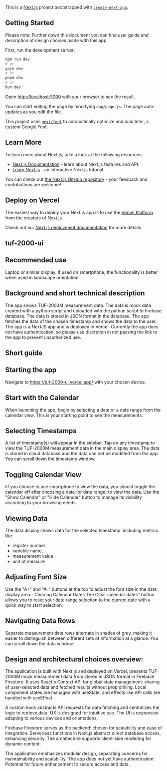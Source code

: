 This is a [Next.js](https://nextjs.org/) project bootstrapped with [`create-next-app`](https://github.com/vercel/next.js/tree/canary/packages/create-next-app).

## Getting Started

Please note: Further down this document you can find user guide and description of design choices made with this app.

First, run the development server:

```bash
npm run dev
# or
yarn dev
# or
pnpm dev
# or
bun dev
```

Open [http://localhost:3000](http://localhost:3000) with your browser to see the result.

You can start editing the page by modifying `app/page.js`. The page auto-updates as you edit the file.

This project uses [`next/font`](https://nextjs.org/docs/basic-features/font-optimization) to automatically optimize and load Inter, a custom Google Font.

## Learn More

To learn more about Next.js, take a look at the following resources:

- [Next.js Documentation](https://nextjs.org/docs) - learn about Next.js features and API.
- [Learn Next.js](https://nextjs.org/learn) - an interactive Next.js tutorial.

You can check out [the Next.js GitHub repository](https://github.com/vercel/next.js/) - your feedback and contributions are welcome!

## Deploy on Vercel

The easiest way to deploy your Next.js app is to use the [Vercel Platform](https://vercel.com/new?utm_medium=default-template&filter=next.js&utm_source=create-next-app&utm_campaign=create-next-app-readme) from the creators of Next.js.

Check out our [Next.js deployment documentation](https://nextjs.org/docs/deployment) for more details.

## tuf-2000-ui

## Recommended use

Laptop or similar display. If used on smartphone, the functionality is better when used in landscape orientation.

## Background and short technical description

The app shows TUF-2000M measurement data. The data is mock data created with a python script and uploaded with the python script to firebase database. The data is stored in JSON format in the database. The app fetches the data of the chosen timestamp and shows the data to the user. The app is a NextJS app and is deployed in Vercel. Currently the app does not have authentication, so please use discretion in not passing the link to the app to prevent unauthorized use.

## Short guide

## Starting the app

Navigate to https://tuf-2000-ui.vercel.app/ with your chosen device.

## Start with the Calendar

When launching the app, begin by selecting a date or a date range from the calendar view. This is your starting point to see the measurements.

## Selecting Timestamps

A list of timestamp(s) will appear in the sidebar. Tap on any timestamp to view the TUF-2000M measurement data in the main display area. The data is stored in cloud database and the data can not be modified from the app. You can scroll down the timestamp window.

## Toggling Calendar View

Iif you choose to use smartphone to view the data, you should toggle the calendar off after choosing a date (or date range) to view the data. Use the "Show Calendar" or "Hide Calendar" button to manage its visibility according to your browsing needs.

## Viewing Data

The data display shows data for the selected timestamp: including metrics like

- register number
- variable name,
- measurement value
- unit of measure

## Adjusting Font Size

Use the "A+" and "A-" buttons at the top to adjust the font size in the data display area.-
Clearing Calendar Dates
The Clear calendar dates" button allows you to reset your date range selection to the current date with a quick way to start selection.

## Navigating Data Rows

Separate measurement data rows alternate in shades of grey, making it easier to distinguish between different sets of information at a glance. You can scroll down the data window.

## Design and architectural choices overview:

The application is built with Next.js and deployed on Vercel, presents TUF-2000M mock measurement data from stored in JSON format in Firebase Firestore. It uses React's Context API for global state management: sharing of user-selected data and fetched results without prop drilling. Local component states are managed with useState, and effects like API calls are handled with useEffect.

A custom hook abstracts API requests for data fetching and centralizes the logic to retrieve data. UX is designed for intuitive use. The UI is responsive adapting to various devices and orientations.

Firebase Firestore serves as the backend: chosen for scalability and ease of integration. Serverless functions in Next.js abstract direct database access, enhancing security. The architecture supports client-side rendering for dynamic content.

The application emphasizes modular design, separating concerns for maintainability and scalability. The app does not yet have authentication: Potential for future enhancement to secure access and data.
